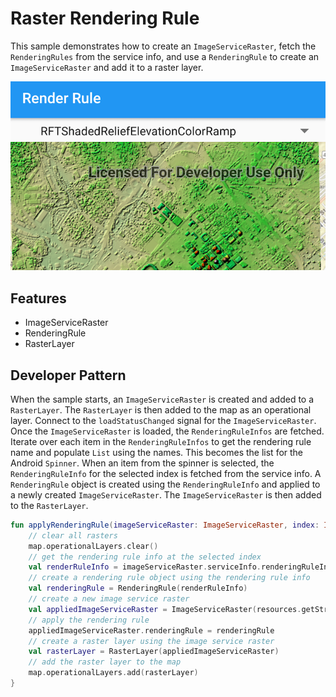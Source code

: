 # Raster Rendering Rule

This sample demonstrates how to create an `ImageServiceRaster`, fetch the `RenderingRules` from the service info, and use a `RenderingRule` to create an `ImageServiceRaster` and add it to a raster layer. 

![Raster Rendering Rule App](raster-rendering-rule.png)

## Features

* ImageServiceRaster
* RenderingRule
* RasterLayer

## Developer Pattern

 When the sample starts, an `ImageServiceRaster` is created and added to a `RasterLayer`.  The `RasterLayer` is then added to the map as an operational layer.  Connect to the `loadStatusChanged` signal for the `ImageServiceRaster`. Once the `ImageServiceRaster` is loaded, the `RenderingRuleInfos` are fetched. Iterate over each item in the `RenderingRuleInfos` to get the rendering rule name and populate `List` using the names. This becomes the list for the Android `Spinner`. When an item from the spinner is selected, the `RenderingRuleInfo` for the selected index is fetched from the service info. A `RenderingRule` object is created using the `RenderingRuleInfo` and applied to a newly created `ImageServiceRaster`. The `ImageServiceRaster` is then added to the `RasterLayer`.  

```kotlin
fun applyRenderingRule(imageServiceRaster: ImageServiceRaster, index: Int){
    // clear all rasters
    map.operationalLayers.clear()
    // get the rendering rule info at the selected index
    val renderRuleInfo = imageServiceRaster.serviceInfo.renderingRuleInfos[index]
    // create a rendering rule object using the rendering rule info
    val renderingRule = RenderingRule(renderRuleInfo)
    // create a new image service raster
    val appliedImageServiceRaster = ImageServiceRaster(resources.getString(R.string.image_service_url))
    // apply the rendering rule
    appliedImageServiceRaster.renderingRule = renderingRule
    // create a raster layer using the image service raster
    val rasterLayer = RasterLayer(appliedImageServiceRaster)
    // add the raster layer to the map
    map.operationalLayers.add(rasterLayer)
}
```